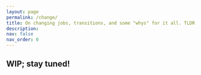 ```yaml
---
layout: page
permalink: /change/
title: On changing jobs, transitions, and some "whys" for it all. TLDR: I have left my tenure-track job to carve out a new career for myself in science. 
description: 
nav: false
nav_order: 0
---
```


<h2> WIP; stay tuned! </h2>
